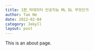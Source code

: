 ```yaml
---
title: 1편_빅데이터 인공지능 ML DL 무엇인가
author: Tao He
date: 2022-02-04
category: Jekyll
layout: post
---
```


This is an about page.
